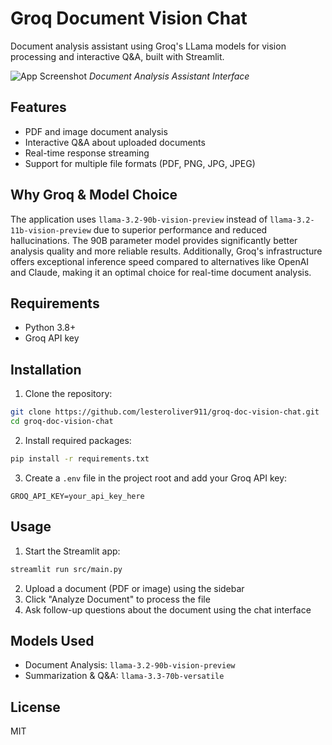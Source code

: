 # Groq Document Vision Chat

Document analysis assistant using Groq's LLama models for vision processing and interactive Q&A, built with Streamlit.

![App Screenshot](https://github.com/lesteroliver911/groq-doc-vision-chat/blob/main/lesteroliver-groq-vision.gif)
*Document Analysis Assistant Interface*

## Features

- PDF and image document analysis
- Interactive Q&A about uploaded documents
- Real-time response streaming
- Support for multiple file formats (PDF, PNG, JPG, JPEG)

## Why Groq & Model Choice

The application uses `llama-3.2-90b-vision-preview` instead of `llama-3.2-11b-vision-preview` due to superior performance and reduced hallucinations. The 90B parameter model provides significantly better analysis quality and more reliable results. Additionally, Groq's infrastructure offers exceptional inference speed compared to alternatives like OpenAI and Claude, making it an optimal choice for real-time document analysis.

## Requirements

- Python 3.8+
- Groq API key

## Installation

1. Clone the repository:
```bash
git clone https://github.com/lesteroliver911/groq-doc-vision-chat.git
cd groq-doc-vision-chat
```

2. Install required packages:
```bash
pip install -r requirements.txt
```

3. Create a `.env` file in the project root and add your Groq API key:
```
GROQ_API_KEY=your_api_key_here
```

## Usage

1. Start the Streamlit app:
```bash
streamlit run src/main.py
```

2. Upload a document (PDF or image) using the sidebar
3. Click "Analyze Document" to process the file
4. Ask follow-up questions about the document using the chat interface

## Models Used

- Document Analysis: `llama-3.2-90b-vision-preview`
- Summarization & Q&A: `llama-3.3-70b-versatile`

## License

MIT
